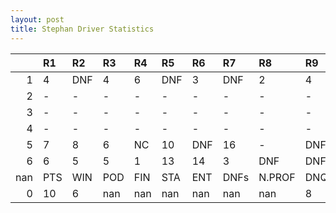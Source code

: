 ```yaml
---
layout: post 
title: Stephan Driver Statistics
--- 
```


|     | R1   | R2   | R3   | R4   | R5   | R6   | R7   | R8     | R9   | R10   | R11   | R12   | Points   | Pos   |
|----:|:-----|:-----|:-----|:-----|:-----|:-----|:-----|:-------|:-----|:------|:------|:------|:---------|:------|
|   1 | 4    | DNF  | 4    | 6    | DNF  | 3    | DNF  | 2      | 4    | 5     | 8     | 8     | 160.0    | 1.0   |
|   2 | -    | -    | -    | -    | -    | -    | -    | -      | -    | -     | -     | -     | 0.0      | 23.0  |
|   3 | -    | -    | -    | -    | -    | -    | -    | -      | -    | -     | -     | -     | 44.0     | 9.0   |
|   4 | -    | -    | -    | -    | -    | -    | -    | -      | -    | -     | -     | -     | 172.0    | 1.0   |
|   5 | 7    | 8    | 6    | NC   | 10   | DNF  | 16   | -      | DNF  | DNQ   | 12    | 1     | 99.0     | 4.0   |
|   6 | 6    | 5    | 5    | 1    | 13   | 14   | 3    | DNF    | DNF  | 14    | 11    | 10    | 67.0     | 8.0   |
| nan | PTS  | WIN  | POD  | FIN  | STA  | ENT  | DNFs | N.PROF | DNQ  | %FIN  | PPR   | BST   | CHA      | RNK   |
|   0 | 10   | 6    | nan  | nan  | nan  | nan  | nan  | nan    | 8    | -     | -     | -     | -        | 7     |